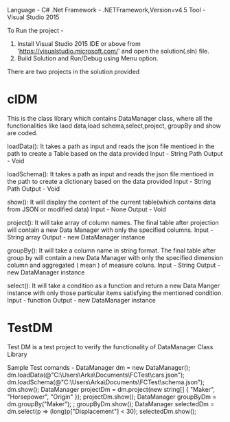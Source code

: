 Language - C# .Net 
Framework - .NETFramework,Version=v4.5
Tool - Visual Studio 2015

To Run the project - 
1) Install Visual Studio 2015 IDE or above from 'https://visualstudio.microsoft.com/' and open the solution(.sln) file.
2) Build Solution and Run/Debug using Menu option.

There are two projects in the solution provided
# clDM
This is the class library which contains DataManager class, where all the functionalities like laod data,load schema,select,project,
groupBy and show are coded.

loadData():
It takes a path as input and reads the json file mentioed in the path to create a Table based on the data provided
Input - String Path 
Output - Void

loadSchema():
It takes a path as input and reads the json file mentioed in the path to create a dictionary based on the data provided
Input - String Path 
Output - Void

show():
It will display the content of the current table(which contains data from JSON or modified data)
Input - None
Output - Void

project():
It will take array of column names. The final table after projection will contain a new Data Manager with only the specified columns.
Input - String array
Output - new DataManager instance

groupBy():
It will take a column name in string format. The final table after group by will contain a new Data Manager with only the specified dimension column and aggregated ( mean ) of measure coluns.
Input - String 
Output - new DataManager instance

select():
It will take a condition as a function and return a new Data Manger instance with only those particular items satisfying the mentioned condition.
Input - function 
Output - new DataManager instance

# TestDM
Test DM is a test project to verify the functionality of DataManager Class Library

Sample Test comands - 
            DataManager dm = new DataManager();
            dm.loadData(@"C:\Users\Arka\Documents\FCTest\cars.json");
            dm.loadSchema(@"C:\Users\Arka\Documents\FCTest\schema.json");
            dm.show();
            DataManager projectDm = dm.project(new string[] { "Maker", "Horsepower", "Origin" });
            projectDm.show();
            DataManager groupByDm = dm.groupBy("Maker"); ;
            groupByDm.show();
            DataManager selectedDm = dm.select(p => (long)p["Displacement"] < 30);
            selectedDm.show();
